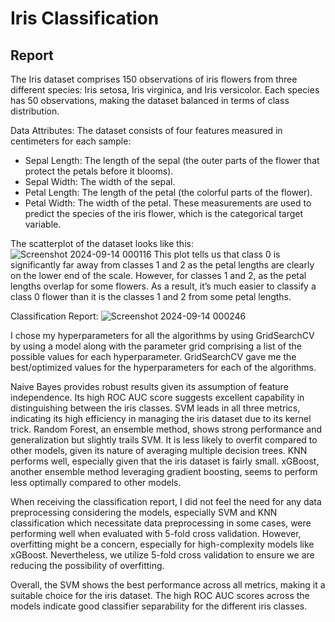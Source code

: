 # Iris Classification

## Report

The Iris dataset comprises 150 observations of iris flowers from three different species: Iris setosa, Iris virginica, and Iris versicolor. Each species has 50 observations, making the dataset balanced in terms of class distribution.

Data Attributes:
The dataset consists of four features measured in centimeters for each sample:
- Sepal Length: The length of the sepal (the outer parts of the flower that protect the petals before it blooms).
- Sepal Width: The width of the sepal.
- Petal Length: The length of the petal (the colorful parts of the flower).
- Petal Width: The width of the petal.
These measurements are used to predict the species of the iris flower, which is the categorical target variable.

The scatterplot of the dataset looks like this:
![Screenshot 2024-09-14 000116](https://github.com/user-attachments/assets/92e9aca9-c157-4dd0-86cc-147dce338ff8)
This plot tells us that class 0 is significantly far away from classes 1 and 2 as the petal lengths are clearly on the lower end of the scale. However, for classes 1 and 2, as the petal lengths overlap for some flowers. As a result, it’s much easier to classify a class 0 flower than it is the classes 1 and 2 from some petal lengths.

Classification Report:
![Screenshot 2024-09-14 000246](https://github.com/user-attachments/assets/5b4e890b-3683-482d-8581-fc0efdd65a89)

I chose my hyperparameters for all the algorithms by using GridSearchCV by using a model along with the parameter grid comprising a list of the possible values for each hyperparameter. GridSearchCV gave me the best/optimized values for the hyperparameters for each of the algorithms.

Naive Bayes provides robust results given its assumption of feature independence. Its high ROC AUC score suggests excellent capability in distinguishing between the iris classes. SVM leads in all three metrics, indicating its high efficiency in managing the iris dataset due to its kernel trick. Random Forest, an ensemble method, shows strong performance and generalization but slightly trails SVM. It is less likely to overfit compared to other models, given its nature of averaging multiple decision trees. KNN performs well, especially given that the iris dataset is fairly small. xGBoost, another ensemble method leveraging gradient boosting, seems to perform less optimally compared to other models.

When receiving the classification report, I did not feel the need for any data preprocessing considering the models, especially SVM and KNN classification which necessitate data preprocessing in some cases, were performing well when evaluated with 5-fold cross validation. However, overfitting might be a concern, especially for high-complexity models like xGBoost. Nevertheless, we utilize 5-fold cross validation to ensure we are reducing the possibility of overfitting.

Overall, the SVM shows the best performance across all metrics, making it a suitable choice for the iris dataset. The high ROC AUC scores across the models indicate good classifier separability for the different iris classes.
